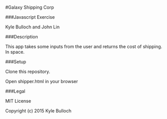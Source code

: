 #Galaxy Shipping Corp

###Javascript Exercise

Kyle Bulloch and John Lin

###Description

This app takes some inputs from the user and returns the cost of shipping.  In space.

###Setup

Clone this repository.

Open shipper.html in your browser

###Legal

MIT License

Copyright (c) 2015 Kyle Bulloch
